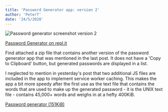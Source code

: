 ```yaml
---
title: 'Password Generator app: version 2'
author: 'PeterT'
date: '24/5/2020'
---
```


![Password generator screenshot version 2](/static/password_generator/password-generator-v2.png)

[Password Generator on repl.it](https://repl.it/@malvoliothegood/password-generator)

Find attached a zip file that contains another version of the password generator app that was mentioned in the last post. It does not have a 'Copy to Clipboard' button, but generated passwords are displayed in a list. 

I neglected to mention in yesterday's post that two additional JS files are included in the app to implement service worker caching. This makes the app a bit more speedy after the first use as the text file that contains the words that are used to make up the generated password - it is the UNIX text file - contains 45,000+ words and weighs in at a hefty 400KiB.

[Password generator (151KiB)](/static/password_generator/password-generator-v2.zip)



